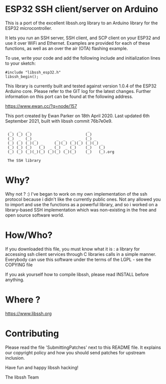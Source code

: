 ESP32 SSH client/server on Arduino
==================================

This is a port of the excellent libssh.org library to an Arduino library for
the ESP32 microcontroller.

It lets you run an SSH server, SSH client, and SCP client on your ESP32 and
use it over WiFi and Ethernet.  Examples are provided for each of these
functions, as well as an over the air (OTA) flashing example.

To use, write your code and add the following include and initialization lines
to your sketch:

    #include "libssh_esp32.h"
    libssh_begin();

This library is currently built and tested against version 1.0.4 of the ESP32
Arduino core.  Please refer to the GIT log for the latest changes.  Further
information on this port can be found at the following address.

  https://www.ewan.cc/?q=node/157

This port created by Ewan Parker on 18th April 2020.
Last updated 6th September 2021, built with libssh commit 76b7e0e9.


```
  _   _   _                          _
 (_) (_) (_)                        (_)
 (_)  _  (_) _         _  _   _  _  (_) _
 (_) (_) (_)(_) _     (_)(_) (_)(_) (_)(_) _
 (_) (_) (_)   (_)  _ (_)  _ (_)    (_)   (_)
 (_) (_) (_)(_)(_) (_)(_) (_)(_)    (_)   (_).org

 The SSH library

```

# Why?

Why not ? :) I've began to work on my own implementation of the ssh protocol
because i didn't like the currently public ones.
Not any allowed you to import and use the functions as a powerful library,
and so i worked on a library-based SSH implementation which was non-existing
in the free and open source software world.


# How/Who?

If you downloaded this file, you must know what it is : a library for
accessing ssh client services through C libraries calls in a simple manner.
Everybody can use this software under the terms of the LGPL - see the COPYING
file

If you ask yourself how to compile libssh, please read INSTALL before anything.

# Where ?

https://www.libssh.org

# Contributing

Please read the file 'SubmittingPatches' next to this README file. It explains
our copyright policy and how you should send patches for upstream inclusion.

Have fun and happy libssh hacking!

The libssh Team
